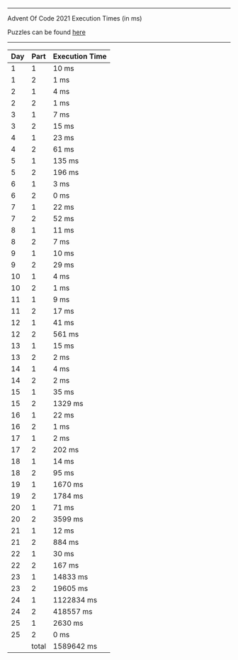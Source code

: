 ****

Advent Of Code 2021 Execution Times (in ms)

Puzzles can be found [here](https://adventofcode.com/2021/)

----

| Day | Part | Execution Time |
| --- | ---- | -------------- |
| 1 | 1 | 10 ms|
| 1 | 2 | 1 ms|
| 2 | 1 | 4 ms|
| 2 | 2 | 1 ms|
| 3 | 1 | 7 ms|
| 3 | 2 | 15 ms|
| 4 | 1 | 23 ms|
| 4 | 2 | 61 ms|
| 5 | 1 | 135 ms|
| 5 | 2 | 196 ms|
| 6 | 1 | 3 ms|
| 6 | 2 | 0 ms|
| 7 | 1 | 22 ms|
| 7 | 2 | 52 ms|
| 8 | 1 | 11 ms|
| 8 | 2 | 7 ms|
| 9 | 1 | 10 ms|
| 9 | 2 | 29 ms|
| 10 | 1 | 4 ms|
| 10 | 2 | 1 ms|
| 11 | 1 | 9 ms|
| 11 | 2 | 17 ms|
| 12 | 1 | 41 ms|
| 12 | 2 | 561 ms|
| 13 | 1 | 15 ms|
| 13 | 2 | 2 ms|
| 14 | 1 | 4 ms|
| 14 | 2 | 2 ms|
| 15 | 1 | 35 ms|
| 15 | 2 | 1329 ms|
| 16 | 1 | 22 ms|
| 16 | 2 | 1 ms|
| 17 | 1 | 2 ms|
| 17 | 2 | 202 ms|
| 18 | 1 | 14 ms|
| 18 | 2 | 95 ms|
| 19 | 1 | 1670 ms|
| 19 | 2 | 1784 ms|
| 20 | 1 | 71 ms|
| 20 | 2 | 3599 ms|
| 21 | 1 | 12 ms|
| 21 | 2 | 884 ms|
| 22 | 1 | 30 ms|
| 22 | 2 | 167 ms|
| 23 | 1 | 14833 ms|
| 23 | 2 | 19605 ms|
| 24 | 1 | 1122834 ms|
| 24 | 2 | 418557 ms|
| 25 | 1 | 2630 ms|
| 25 | 2 | 0 ms|
||total|1589642 ms|